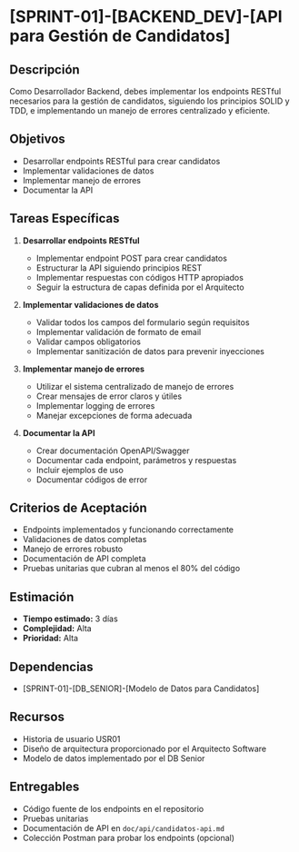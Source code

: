 # [SPRINT-01]-[BACKEND_DEV]-[API para Gestión de Candidatos]

## Descripción
Como Desarrollador Backend, debes implementar los endpoints RESTful necesarios para la gestión de candidatos, siguiendo los principios SOLID y TDD, e implementando un manejo de errores centralizado y eficiente.

## Objetivos
- Desarrollar endpoints RESTful para crear candidatos
- Implementar validaciones de datos
- Implementar manejo de errores
- Documentar la API

## Tareas Específicas
1. **Desarrollar endpoints RESTful**
   - Implementar endpoint POST para crear candidatos
   - Estructurar la API siguiendo principios REST
   - Implementar respuestas con códigos HTTP apropiados
   - Seguir la estructura de capas definida por el Arquitecto

2. **Implementar validaciones de datos**
   - Validar todos los campos del formulario según requisitos
   - Implementar validación de formato de email
   - Validar campos obligatorios
   - Implementar sanitización de datos para prevenir inyecciones

3. **Implementar manejo de errores**
   - Utilizar el sistema centralizado de manejo de errores
   - Crear mensajes de error claros y útiles
   - Implementar logging de errores
   - Manejar excepciones de forma adecuada

4. **Documentar la API**
   - Crear documentación OpenAPI/Swagger
   - Documentar cada endpoint, parámetros y respuestas
   - Incluir ejemplos de uso
   - Documentar códigos de error

## Criterios de Aceptación
- Endpoints implementados y funcionando correctamente
- Validaciones de datos completas
- Manejo de errores robusto
- Documentación de API completa
- Pruebas unitarias que cubran al menos el 80% del código

## Estimación
- **Tiempo estimado:** 3 días
- **Complejidad:** Alta
- **Prioridad:** Alta

## Dependencias
- [SPRINT-01]-[DB_SENIOR]-[Modelo de Datos para Candidatos]

## Recursos
- Historia de usuario USR01
- Diseño de arquitectura proporcionado por el Arquitecto Software
- Modelo de datos implementado por el DB Senior

## Entregables
- Código fuente de los endpoints en el repositorio
- Pruebas unitarias
- Documentación de API en `doc/api/candidatos-api.md`
- Colección Postman para probar los endpoints (opcional) 